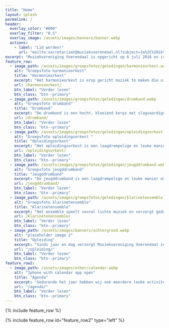 ```yaml
---
title: "Home"
layout: splash
permalink: /
header:
  overlay_color: "#000"
  overlay_filter: "0.5"
  overlay_image: /assets/images/banners/banner.webp
  actions:
    - label: "Lid worden!"
      url: "mailto:secretariaat@muziekvoerendaal.nl?subject=Ja%2C%20ik%20wil%20lid%20worden!&body=Beste%20Secretaris%2C%0A%0AIk%20ben%20zo%20enthausiast%20geworden%20van%20de%20website%20dat%20ik%20mij%20meteen%20lid%20wil%20maken.%20Ik%20speel%20%7Binstument%7D%20en%20wil%20mij%20graag%20bij%20%7Bgelediging%7D%20aansluiten.%0A%0AMet%20vriendelijke%20groet%2C%0A%0A%7Bvoornaam%20achternaam%7D"
excerpt: "Muziekvereniging Voerendaal is opgericht op 6 juli 2016 en is ontstaan door een fusie van twee Voerendaalse harmonieën: Harmonie Sint David, opgericht in 1907, en Harmonie Sint Joseph, opgericht in 1918."
feature_row:
  - image_path: /assets/images/groepsfotos/geledingen/harmonieorkest.webp
    alt: "Groepsfoto harmonieorkest"
    title: "Harmonieorkest"
    excerpt: "Het harmonieorkest is erop gericht muziek te maken die uitdagend is voor de muzikanten en bovendien met plezier kan worden gespeeld."
    url: /harmonieorkest/
    btn_label: "Verder lezen"
    btn_class: "btn--primary"
  - image_path: /assets/images/groepsfotos/geledingen/drumband.webp
    alt: "Groepsfoto drumband"
    title: "Drumband"
    excerpt: "De drumband is een hecht, bloeiend korps met slagvaardige leden. Het is een melodische slagwerkgroep wat ook nog “traditioneel” doet marcheren."
    url: /drumband/
    btn_label: "Verder lezen"
    btn_class: "btn--primary"
  - image_path: /assets/images/groepsfotos/geledingen/opleidingsorkest.webp
    alt: "Groepsfoto opleidingsorkest "
    title: "Opleidingsorkest"
    excerpt: "Het opleidingsorkest is een laagdrempelige en leuke manier om samen muziek te leren maken en bereid de leerling voor op de latere doorstroming naar het harmonieorkest."
    url: /opleidingsorkest/
    btn_label: "Verder lezen"
    btn_class: "btn--primary"
  - image_path: /assets/images/groepsfotos/geledingen/jeugddrumband.webp
    alt: "Groepsfoto jeugddrumband"
    title: "Jeugddrumband"
    excerpt: "De jeugddrumband is een laagdrempelige en leuke manier om samen muziek te leren maken en bereid de leerling voor op de latere doorstroming naar de drumband."
    url: /jeugddrumband/
    btn_label: "Verder lezen"
    btn_class: "btn--primary"
  - image_path: /assets/images/groepsfotos/geledingen/klarinetensemble.webp
    alt: "Groepsfoto klarinetensemble"
    title: "Klarinetensemble"
    excerpt: "Het ensemble speelt vooral lichte muziek en verzorgt gedurende het jaar meerdere uitvoeringen, vaak op uitnodiging en bij bijzondere gelegenheden."
    url: /klarinetenensemble/
    btn_label: "Verder lezen"
    btn_class: "btn--primary"
  - image_path: /assets/images/banners/achtergrond.webp
    alt: "placeholder image 2"
    title: "Opleiding"
    excerpt: "Sinds jaar en dag verzorgt Muziekvereniging Voerendaal zelf het muziekonderwijs. Lees verder om te ontdekken welk Muziekonderwijs wij aanbieden."
    url: "/opleiding/"
    btn_label: "Verder lezen"
    btn_class: "btn--primary"
feature_row2:
  - image_path: /assets/images/other/calendar.webp
    alt: "Iphone with calendar app open"
    title: "Agenda"
    excerpt: 'Gedurende het jaar hebben wij ook meerdere leuke activiteiten op de agenda staan. Klik snel door om te lezen waar u ons kunt aanschouwen voor dit jaar.'
    url: "/agenda/"
    btn_label: "Verder lezen"
    btn_class: "btn--primary"
---
```


{% include feature_row %}

{% include feature_row id="feature_row2" type="left" %}